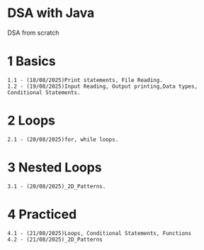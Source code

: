 # DSA with Java
DSA from scratch
# 1 Basics
    1.1 - (18/08/2025)Print statements, File Reading.
    1.2 - (19/08/2025)Input Reading, Output printing,Data types, Conditional Statements.
# 2 Loops
    2.1 - (20/08/2025)for, while loops.
# 3 Nested Loops
    3.1 - (20/08/2025)_2D_Patterns.
# 4 Practiced
    4.1 - (21/08/2025)Loops, Conditional Statements, Functions
    4.2 - (21/08/2025)_2D_Patterns